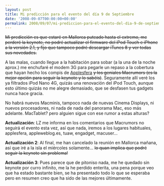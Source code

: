 ```yaml
---
layout: post
title: Mi predicción para el evento del día 9 de Septiembre
date: '2008-09-07T00:00:00+00:00'
permalink: 2008/09/07/mi-prediccion-para-el-evento-del-dia-9-de-septiembre/
---
```

<del datetime="2008-09-08T21:32:38+00:00">Mi predicción es que estaré en Mallorca puteado hasta el extremo, me perderé la keynote, no podré actualizar el firmware del iPod Touch e iPhone a la versión 2.1, y fijo que tampoco podré descargar iTunes 8 y ver todas sus novedades. 

A las malas, cuando llegue a la habitación para sobar (a la una de la noche aprox.) me enchufaré el modem 3G para pegarle un repaso a la cobertura que hayan hecho los compis de <a href="http://applesfera.com">Applesfera</a> <del datetime="2008-09-08T06:30:27+00:00">y los geniales Macrumors  (es la mejor opción para seguir la keynote y lo sabéis)</del>. Seguramente allí veré los ya filtrados iPod Nano 4G, quizás una renovación del iPod Touch, aunque esto último quizás no me alegre demasiado, que se desfasen tus gadgets nunca hace gracia.  

No habrá nuevos Macminis, tampoco nada de nuevas Cinema Displays, ni nuevos procesadores, ni nada de nada del panorama Mac, eso más adelante. MacTablet? pero alguien sigue con ese rumor a estas alturas? </del>

<strong>Actualización</strong>: LZ me informa en los comentarios que Macrumors no seguirá el evento esta vez, así que nada, iremos a los lugares habituales, applesfera, appleweblog.es, tuaw, engadget, macuser...

<strong>Actualización 2</strong>: Al final, me han cancelado la reunión en Mallorca mañana, así que iré a la isla el miércoles solamente... <del datetime="2008-09-09T21:07:15+00:00">lo quan implica que podré seguir la keynote sin problema!</del>

<strong>Actualización 3</strong>: Pues parece que de pitoniso nada, me he quedado sin keynote por curro infinito, me la he perdido enterita, una pena porque veo que ha estado bastante bien, se ha presentado todo lo que se esperaba pero en resumen creo que ha sido de las mejores últimamente.
